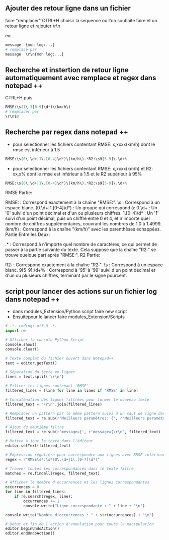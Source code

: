 ## Ajouter des retour ligne dans un fichier

faire "remplacer"
CTRL+H
choisir la sequence où l'on souhaite faire et un retour ligne et rajouter \r\n

ex:
```Python
message  {mon log:...}
# remplacé par :
message  \r\n{mon log:...}
```

## Recherche et instertion de retour ligne automatiquement avec remplace et  regex dans notepad ++

CTRL+H puis
```Python
RMSE:\s(1\.3[0-9]\d*)\(km/h\)
# remplacer par
\r\n$0
```

## Recherche par regex dans notepad ++




- pour selectionner les fichiers contentant RMSE: x,xxxx(km/h)  dont le rmse est inférieur à 1.5

```Python
RMSE:\s(0\.\d+|1\.[0-4]\d*)\(km/h\).*R2:\s9[5-9]\.\d+%
```
- pour selectionner les fichiers contentant RMSE: x,xxxx(km/h) et R2: xx,x% dont le rmse est inférieur à 1.5 et le R2 supérieur à 95%

```Python
RMSE:\s(0\.\d+|1\.[0-4]\d*)\(km/h\).*R2:\s9[5-9]\.\d+%
```
RMSE Partie:

RMSE: : Correspond exactement à la chaîne "RMSE:".
\s : Correspond à un espace blanc.
(0\.\d+|1\.[0-4]\d*) : Un groupe qui correspond à:
0\.\d+ : Un '0' suivi d'un point décimal et d'un ou plusieurs chiffres.
1\.[0-4]\d* : Un '1' suivi d'un point décimal, puis un chiffre entre 0 et 4, et n'importe quel nombre de chiffres supplémentaires, couvrant les nombres de 1.0 à 1.4999.
\(km/h\) : Correspond à la chaîne "(km/h)" avec les parenthèses échappées.
Partie Entre les Deux:

.* : Correspond à n'importe quel nombre de caractères, ce qui permet de passer à la partie suivante du texte. Cela suppose que la chaîne "R2:" se trouve quelque part après "RMSE:".
R2 Partie:

R2: : Correspond exactement à la chaîne "R2:".
\s : Correspond à un espace blanc.
9[5-9]\.\d+% : Correspond à '95' à '99' suivi d'un point décimal et d'un ou plusieurs chiffres, terminant par le signe pourcent.



## script pour lancer des actions sur un fichier log dans notepad ++

- dans modules_Extension/Python script  faire new script
- Ensuitepour le lancer faire modules_Extension/Scripts


```Python
# -*- coding: utf-8 -*-
import re

# Afficher la console Python Script
console.show()
console.clear()

# Texte complet du fichier ouvert dans Notepad++
text = editor.getText()

# Séparation du texte en lignes
lines = text.split('\r\n')

# Filtrer les lignes contenant 'RMSE'
filtered_lines = [line for line in lines if 'RMSE' in line]

# Concaténation des lignes filtrées pour former le nouveau texte
filtered_text = '\r\n'.join(filtered_lines)

# Remplacer un pattern par le même pattern suivi d'un saut de ligne dans le texte filtré
filtered_text = re.sub(r'Meilleurs paramètres: {', r'Meilleurs paramètres: {\r\n', filtered_text)

# Ajout du deuxième filtre
filtered_text = re.sub(r'message={', r'message={\r\n', filtered_text)

# Mettre à jour le texte dans l'éditeur
editor.setText(filtered_text)

# Expression régulière pour correspondre aux lignes avec RMSE inférieur à 1.5
regex = r"RMSE\s*:\s*(0\.\d+|1\.[0-7]\d*)"

# Trouver toutes les correspondances dans le texte filtré
matches = re.findall(regex, filtered_text)

# Afficher le nombre d'occurrences et les lignes correspondantes
occurrences = 0
for line in filtered_lines:
    if re.search(regex, line):
        occurrences += 1
        console.write("Ligne correspondante : " + line + "\n")

console.write("Nombre d'occurrences : " + str(occurrences) + "\n")

# Début et fin de l'action d'annulation pour toute la manipulation
editor.beginUndoAction()
editor.endUndoAction()

```